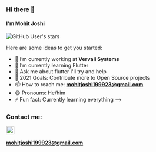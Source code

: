 ### Hi there 👋
#### I'm Mohit Joshi

![GitHub User's stars](https://img.shields.io/github/stars/Mohit-Joshi-dev?style=for-the-badge)


Here are some ideas to get you started:

- 🔭 I’m currently working at **Vervali Systems**
- 🌱 I’m currently learning Flutter
- 💬 Ask me about flutter I'll try and help
- 🥅 2021 Goals: Contribute more to Open Source projects
- 📫 How to reach me:   **mohitjoshi199923@gmail.com**
- 😄 Pronouns: He/him
- ⚡ Fun fact: Currently learning everything
-->

### Contact me:

 <a href="https://www.instagram.com/__rawlin__3301/">
  <img src="https://cdn.jsdelivr.net/npm/simple-icons@v3/icons/instagram.svg" alt="Mohit Joshi | Instagram" width="22px" >
  </a>
  
  **mohitjoshi199923@gmail.com**
